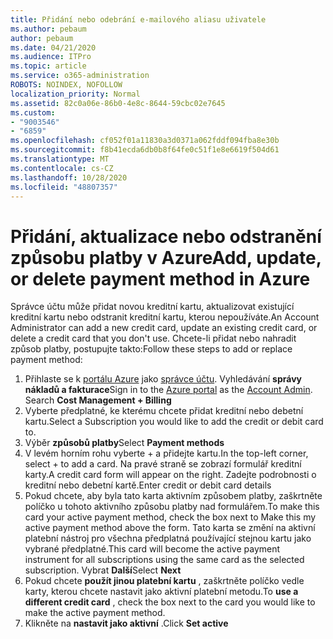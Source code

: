 ```yaml
---
title: Přidání nebo odebrání e-mailového aliasu uživatele
ms.author: pebaum
author: pebaum
ms.date: 04/21/2020
ms.audience: ITPro
ms.topic: article
ms.service: o365-administration
ROBOTS: NOINDEX, NOFOLLOW
localization_priority: Normal
ms.assetid: 82c0a06e-86b0-4e8c-8644-59cbc02e7645
ms.custom:
- "9003546"
- "6859"
ms.openlocfilehash: cf052f01a11830a3d0371a062fddf094fba8e30b
ms.sourcegitcommit: f8b41ecda6db0b8f64fe0c51f1e8e6619f504d61
ms.translationtype: MT
ms.contentlocale: cs-CZ
ms.lasthandoff: 10/28/2020
ms.locfileid: "48807357"
---
```

# <a name="add-update-or-delete-payment-method-in-azure"></a><span data-ttu-id="0f965-102">Přidání, aktualizace nebo odstranění způsobu platby v Azure</span><span class="sxs-lookup"><span data-stu-id="0f965-102">Add, update, or delete payment method in Azure</span></span>

<span data-ttu-id="0f965-103">Správce účtu může přidat novou kreditní kartu, aktualizovat existující kreditní kartu nebo odstranit kreditní kartu, kterou nepoužíváte.</span><span class="sxs-lookup"><span data-stu-id="0f965-103">An Account Administrator can add a new credit card, update an existing credit card, or delete a credit card that you don't use.</span></span> <span data-ttu-id="0f965-104">Chcete-li přidat nebo nahradit způsob platby, postupujte takto:</span><span class="sxs-lookup"><span data-stu-id="0f965-104">Follow these steps to add or replace payment method:</span></span>

1. <span data-ttu-id="0f965-105">Přihlaste se k [portálu Azure](https://portal.azure.com/) jako [správce účtu](https://docs.microsoft.com/azure/billing/billing-subscription-transfer?WT.mc_id=Portal-Microsoft_Azure_Support#whoisaa). Vyhledávání **správy nákladů a fakturace**</span><span class="sxs-lookup"><span data-stu-id="0f965-105">Sign in to the [Azure portal](https://portal.azure.com/) as the [Account Admin](https://docs.microsoft.com/azure/billing/billing-subscription-transfer?WT.mc_id=Portal-Microsoft_Azure_Support#whoisaa). Search **Cost Management + Billing**</span></span>
2. <span data-ttu-id="0f965-106">Vyberte předplatné, ke kterému chcete přidat kreditní nebo debetní kartu.</span><span class="sxs-lookup"><span data-stu-id="0f965-106">Select a Subscription you would like to add the credit or debit card to.</span></span>
3. <span data-ttu-id="0f965-107">Výběr **způsobů platby**</span><span class="sxs-lookup"><span data-stu-id="0f965-107">Select **Payment methods**</span></span>
4. <span data-ttu-id="0f965-108">V levém horním rohu vyberte + a přidejte kartu.</span><span class="sxs-lookup"><span data-stu-id="0f965-108">In the top-left corner, select + to add a card.</span></span> <span data-ttu-id="0f965-109">Na pravé straně se zobrazí formulář kreditní karty.</span><span class="sxs-lookup"><span data-stu-id="0f965-109">A credit card form will appear on the right.</span></span> <span data-ttu-id="0f965-110">Zadejte podrobnosti o kreditní nebo debetní kartě.</span><span class="sxs-lookup"><span data-stu-id="0f965-110">Enter credit or debit card details</span></span>
5. <span data-ttu-id="0f965-111">Pokud chcete, aby byla tato karta aktivním způsobem platby, zaškrtněte políčko u tohoto aktivního způsobu platby nad formulářem.</span><span class="sxs-lookup"><span data-stu-id="0f965-111">To make this card your active payment method, check the box next to Make this my active payment method above the form.</span></span> <span data-ttu-id="0f965-112">Tato karta se změní na aktivní platební nástroj pro všechna předplatná používající stejnou kartu jako vybrané předplatné.</span><span class="sxs-lookup"><span data-stu-id="0f965-112">This card will become the active payment instrument for all subscriptions using the same card as the selected subscription.</span></span> <span data-ttu-id="0f965-113">Vybrat **Další**</span><span class="sxs-lookup"><span data-stu-id="0f965-113">Select **Next**</span></span>
6. <span data-ttu-id="0f965-114">Pokud chcete **použít jinou platební kartu** , zaškrtněte políčko vedle karty, kterou chcete nastavit jako aktivní platební metodu.</span><span class="sxs-lookup"><span data-stu-id="0f965-114">To **use a different credit card** , check the box next to the card you would like to make the active payment method.</span></span>
7. <span data-ttu-id="0f965-115">Klikněte na **nastavit jako aktivní** .</span><span class="sxs-lookup"><span data-stu-id="0f965-115">Click **Set active**</span></span>
